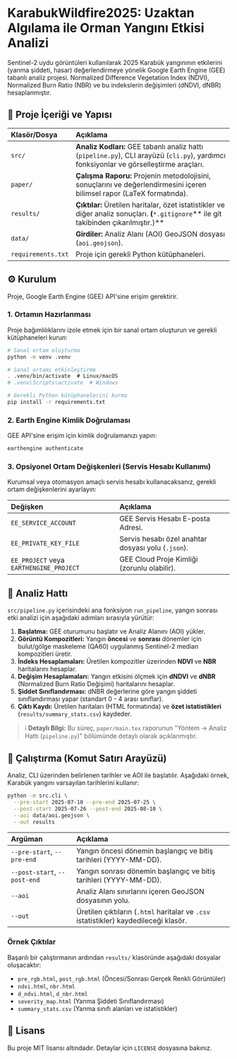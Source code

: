 # KarabukWildfire2025: Uzaktan Algılama ile Orman Yangını Etkisi Analizi

Sentinel-2 uydu görüntüleri kullanılarak 2025 Karabük yangınının etkilerini (yanma şiddeti, hasar) değerlendirmeye yönelik Google Earth Engine (GEE) tabanlı analiz projesi. Normalized Difference Vegetation Index (NDVI), Normalized Burn Ratio (NBR) ve bu indekslerin değişimleri (dNDVI, dNBR) hesaplanmıştır.

## 🚀 Proje İçeriği ve Yapısı

| Klasör/Dosya | Açıklama |
| :--- | :--- |
| `src/` | **Analiz Kodları:** GEE tabanlı analiz hattı (`pipeline.py`), CLI arayüzü (`cli.py`), yardımcı fonksiyonlar ve görselleştirme araçları. |
| `paper/` | **Çalışma Raporu:** Projenin metodolojisini, sonuçlarını ve değerlendirmesini içeren bilimsel rapor (LaTeX formatında). |
| `results/` | **Çıktılar:** Üretilen haritalar, özet istatistikler ve diğer analiz sonuçları. **(**`*.gitignore`\*\* ile git takibinden çıkarılmıştır.)\*\* |
| `data/` | **Girdiler:** Analiz Alanı (AOI) GeoJSON dosyası (`aoi.geojson`). |
| `requirements.txt` | Proje için gerekli Python kütüphaneleri. |

## ⚙️ Kurulum

Proje, Google Earth Engine (GEE) API'sine erişim gerektirir.

### 1\. Ortamın Hazırlanması

Proje bağımlılıklarını izole etmek için bir sanal ortam oluşturun ve gerekli kütüphaneleri kurun:

```bash
# Sanal ortam oluşturma
python -m venv .venv

# Sanal ortamı etkinleştirme
. .venv/bin/activate  # Linux/macOS
# .venv\Scripts\activate  # Windows

# Gerekli Python kütüphanelerini kurma
pip install -r requirements.txt
```

### 2\. Earth Engine Kimlik Doğrulaması

GEE API'sine erişim için kimlik doğrulamanızı yapın:

```bash
earthengine authenticate
```

### 3\. Opsiyonel Ortam Değişkenleri (Servis Hesabı Kullanımı)

Kurumsal veya otomasyon amaçlı servis hesabı kullanacaksanız, gerekli ortam değişkenlerini ayarlayın:

| Değişken | Açıklama |
| :--- | :--- |
| `EE_SERVICE_ACCOUNT` | GEE Servis Hesabı E-posta Adresi. |
| `EE_PRIVATE_KEY_FILE` | Servis hesabı özel anahtar dosyası yolu (`.json`). |
| `EE_PROJECT` veya `EARTHENGINE_PROJECT` | GEE Cloud Proje Kimliği (zorunlu olabilir). |

## 🔬 Analiz Hattı

`src/pipeline.py` içerisindeki ana fonksiyon `run_pipeline`, yangın sonrası etki analizi için aşağıdaki adımları sırasıyla yürütür:

1.  **Başlatma:** GEE oturumunu başlatır ve Analiz Alanını (AOI) yükler.
2.  **Görüntü Kompozitleri:** Yangın **öncesi** ve **sonrası** dönemler için bulut/gölge maskeleme (QA60) uygulanmış Sentinel-2 median kompozitleri üretir.
3.  **İndeks Hesaplamaları:** Üretilen kompozitler üzerinden **NDVI** ve **NBR** haritalarını hesaplar.
4.  **Değişim Hesaplamaları:** Yangın etkisini ölçmek için **dNDVI** ve **dNBR** (Normalized Burn Ratio Değişimi) haritalarını hesaplar.
5.  **Şiddet Sınıflandırması:** dNBR değerlerine göre yangın şiddeti sınıflandırması yapar (standart 0 - 4 arası sınıflar).
6.  **Çıktı Kaydı:** Üretilen haritaları (HTML formatında) ve **özet istatistikleri** (`results/summary_stats.csv`) kaydeder.

> ℹ️ **Detaylı Bilgi:** Bu süreç, `paper/main.tex` raporunun "Yöntem → Analiz Hattı (`pipeline.py`)" bölümünde detaylı olarak açıklanmıştır.

## 🏃 Çalıştırma (Komut Satırı Arayüzü)

Analiz, CLI üzerinden belirlenen tarihler ve AOI ile başlatılır. Aşağıdaki örnek, Karabük yangını varsayılan tarihlerini kullanır:

```bash
python -m src.cli \
  --pre-start 2025-07-10 --pre-end 2025-07-25 \
  --post-start 2025-07-26 --post-end 2025-08-10 \
  --aoi data/aoi.geojson \
  --out results
```

| Argüman | Açıklama |
| :--- | :--- |
| `--pre-start`, `--pre-end` | Yangın öncesi dönemin başlangıç ve bitiş tarihleri (YYYY-MM-DD). |
| `--post-start`, `--post-end` | Yangın sonrası dönemin başlangıç ve bitiş tarihleri (YYYY-MM-DD). |
| `--aoi` | Analiz Alanı sınırlarını içeren GeoJSON dosyasının yolu. |
| `--out` | Üretilen çıktıların (`.html` haritalar ve `.csv` istatistikler) kaydedileceği klasör. |

### Örnek Çıktılar

Başarılı bir çalıştırmanın ardından `results/` klasöründe aşağıdaki dosyalar oluşacaktır:

  - `pre_rgb.html`, `post_rgb.html` (Öncesi/Sonrası Gerçek Renkli Görüntüler)
  - `ndvi.html`, `nbr.html`
  - `d_ndvi.html`, `d_nbr.html`
  - `severity_map.html` (Yanma Şiddeti Sınıflandırması)
  - `summary_stats.csv` (Yanma sınıfı alanları ve istatistikler)

## 📝 Lisans

Bu proje MIT lisansı altındadır. Detaylar için `LICENSE` dosyasına bakınız.
